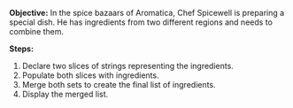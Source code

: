 **Objective:** 
In the spice bazaars of Aromatica, Chef Spicewell is preparing a special dish. He has ingredients from two different regions and needs to combine them.

**Steps:**

1. Declare two slices of strings representing the ingredients.
2. Populate both slices with ingredients.
3. Merge both sets to create the final list of ingredients.
4. Display the merged list.